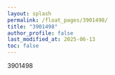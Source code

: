 ```yaml
---
layout: splash
permalink: /float_pages/3901498/
title: "3901498"
author_profile: false
last_modified_at: 2025-06-13
toc: false
---
```

 
3901498

